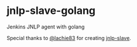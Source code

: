 # jnlp-slave-golang
Jenkins JNLP agent with golang

Special thanks to [@lachie83](https://github.com/lachie83) for creating [jnlp-slave](https://github.com/lachie83/jnlp-slave).